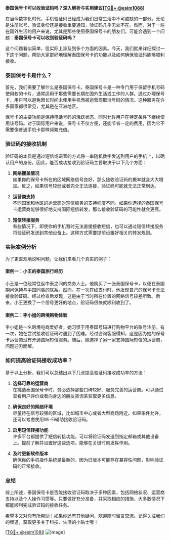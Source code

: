 **泰国保号卡可以收验证码吗？深入解析与实用建议[[TG💪+ @esim1088](https://t.me/s/esim1088)]**

在当今数字化时代，手机验证码已经成为我们日常生活中不可或缺的一部分。无论是注册账号、验证身份还是接收重要通知，验证码几乎无处不在。然而，对于一些在国外生活的用户来说，尤其是那些使用泰国保号卡的朋友们，可能会遇到一个问题：**泰国保号卡可以收到验证码吗？**

这个问题看似简单，但实际上涉及到多个方面的因素。今天，我们就来详细探讨一下这个问题，帮助大家更好地理解泰国保号卡的功能以及如何确保验证码能够顺利接收。

### 泰国保号卡是什么？

首先，我们需要了解什么是泰国保号卡。泰国保号卡是一种专门用于保留手机号码使用权的卡片，通常适用于那些需要长期在国外生活或工作的人群。通过办理保号卡，用户可以避免因长时间未使用手机而被运营商取消号码的情况。这种服务在许多国家都很常见，尤其是在亚洲地区。

保号卡的主要功能是保持电话号码的活跃状态，同时允许用户在特定条件下继续使用该号码。对于国际用户来说，保号卡不仅方便，还能节省一定的费用，因为它不需要像普通手机卡那样频繁充值。

### 验证码的接收机制

验证码的本质是通过短信或语音的方式将一串随机数字发送到用户的手机上，以确认用户的身份。因此，能否成功接收到验证码主要取决于以下几个方面：

1. **网络覆盖情况**  
   如果你的保号卡所在的区域网络信号良好，那么接收验证码的概率就会大大增加。反之，如果信号较弱或者完全无法连接，验证码可能就无法正常到达。

2. **运营商支持**  
 不同国家和地区的运营商对短信服务的支持程度不同。如果你选择的泰国保号卡运营商能够很好地支持国际短信转发，那么接收验证码的可能性就会更高。

3. **短信转接服务**  
 有些情况下，即使你的手机暂时无法直接接收短信，也可以通过短信转接服务将验证码发送到其他设备上。这种方式需要提前设置好相关的转发规则。

### 实际案例分析

为了更直观地说明问题，让我们来看几个真实的例子：

#### 案例一：小王的泰国旅行经历  
小王是一位经常往返中泰之间的商务人士。他购买了一张泰国保号卡，以便在泰国期间保持与中国同事的联系。然而，在一次在线支付时，他发现自己的保号卡无法接收验证码。经过检查后发现，这是由于当时所在位置的网络信号较差所致。后来，小王更换了一个信号更好的地点，验证码很快就顺利收到了。

#### 案例二：李小姐的跨境购物体验  
李小姐是一名跨境电商爱好者，她习惯于用泰国号码进行购物平台的账号注册。有一次，她在尝试接收验证码时遇到了困难。经过咨询客服得知，这是因为她的保号卡运营商没有开通国际短信服务。随后，她选择了另一家支持国际短信的运营商，问题迎刃而解。

### 如何提高验证码接收成功率？

基于以上分析，我们可以总结出以下几点提高验证码接收成功率的方法：

1. **选择可靠的运营商**  
 在挑选泰国保号卡时，务必选择那些口碑较好、服务完善的运营商。可以通过查看用户评价或者向身边的朋友咨询来获取更多信息。

2. **确保良好的网络环境**  
 尽量待在信号较强的区域，比如城市中心或者大型商场附近。如果条件允许，还可以考虑使用Wi-Fi辅助接收验证码。

3. **启用短信转接功能**  
 许多平台都提供了短信转接功能，可以将验证码发送到指定邮箱或其他设备上。提前了解并设置好这些选项，能够在关键时刻发挥作用。

4. **及时更新软件版本**  
 确保你的手机操作系统是最新的，因为旧版本可能存在兼容性问题，影响验证码的正常接收。

### 总结

综上所述，泰国保号卡是否能接收验证码取决于多种因素，包括网络状况、运营商支持以及个人操作习惯等。只要做好充分准备，并采取相应的措施，大多数情况下都能顺利完成验证码的接收任务。

希望本文对你有所帮助！如果你还有其他疑问，欢迎随时留言交流。记得关注我们的频道，获取更多关于科技、生活的小贴士哦！

[[TG💪+ @esim1088](https://t.me/s/esim1088) ![Image](https://i.postimg.cc/4NQfJmqS/Snipaste-2025-05-13-00-14-12.png)]